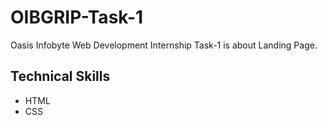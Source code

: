 # OIBGRIP-Task-1
Oasis Infobyte Web Development Internship Task-1 is about Landing Page.
## Technical Skills
- HTML
- CSS

